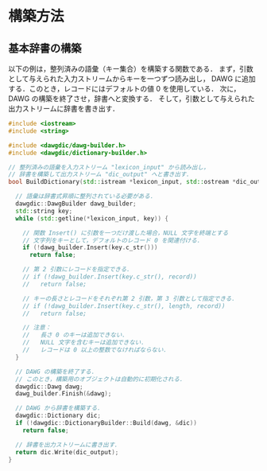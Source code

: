 <!-- #summary 辞書構築の方法． -->

# 構築方法

## 基本辞書の構築

以下の例は，整列済みの語彙（キー集合）を構築する関数である．
まず，引数として与えられた入力ストリームからキーを一つずつ読み出し， DAWG に追加する．このとき，レコードにはデフォルトの値 0 を使用している．
次に，DAWG の構築を終了させ，辞書へと変換する．
そして，引数として与えられた出力ストリームに辞書を書き出す．

```cpp
#include <iostream>
#include <string>

#include <dawgdic/dawg-builder.h>
#include <dawgdic/dictionary-builder.h>

// 整列済みの語彙を入力ストリーム "lexicon_input" から読み出し，
// 辞書を構築して出力ストリーム "dic_output" へと書き出す．
bool BuildDictionary(std::istream *lexicon_input, std::ostream *dic_output) {

  // 語彙は辞書式昇順に整列されている必要がある．
  dawgdic::DawgBuilder dawg_builder;
  std::string key;
  while (std::getline(*lexicon_input, key)) {

    // 関数 Insert() に引数を一つだけ渡した場合，NULL 文字を終端とする
    // 文字列をキーとして，デフォルトのレコード 0 を関連付ける．
    if (!dawg_builder.Insert(key.c_str()))
      return false;

    // 第 2 引数にレコードを指定できる．
    // if (!dawg_builder.Insert(key.c_str(), record))
    //   return false;

    // キーの長さとレコードをそれぞれ第 2 引数，第 3 引数として指定できる．
    // if (!dawg_builder.Insert(key.c_str(), length, record))
    //   return false;

    // 注意：
    //   長さ 0 のキーは追加できない．
    //   NULL 文字を含むキーは追加できない．
    //   レコードは 0 以上の整数でなければならない．
  }

  // DAWG の構築を終了する．
  // このとき，構築用のオブジェクトは自動的に初期化される．
  dawgdic::Dawg dawg;
  dawg_builder.Finish(&dawg);

  // DAWG から辞書を構築する．
  dawgdic::Dictionary dic;
  if (!dawgdic::DictionaryBuilder::Build(dawg, &dic))
    return false;

  // 辞書を出力ストリームに書き出す．
  return dic.Write(dic_output);
}
```
